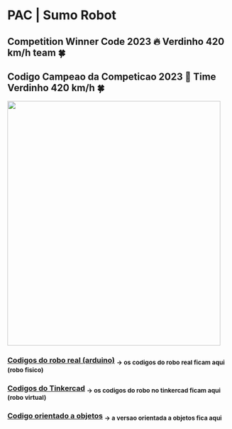 # PAC | Sumo Robot

## Competition Winner Code 2023 🔥 Verdinho 420 km/h team 🍀
## Codigo Campeao da Competicao 2023 🚀 Time Verdinho 420 km/h 🍀

<img src="https://github.com/CodyKoInABox/sumoRobot/assets/125526050/815219b6-0767-414a-9c81-37cfd9076a1a" width="480" height="550">

### [Codigos do robo real (arduino)](https://github.com/CodyKoInABox/sumo-robot-PAC/tree/main/arduino) <sub>-> os codigos do robo real ficam aqui (robo fisico)</sub>

### [Codigos do Tinkercad](https://github.com/CodyKoInABox/sumo-robot-PAC/tree/main/tinkercad) <sub>-> os codigos do robo no tinkercad ficam aqui (robo virtual)</sub>

### [Codigo orientado a objetos](https://github.com/CodyKoInABox/sumoRobot/tree/main/arduino/OOP) <sub>-> a versao orientada a objetos fica aqui</sub>
